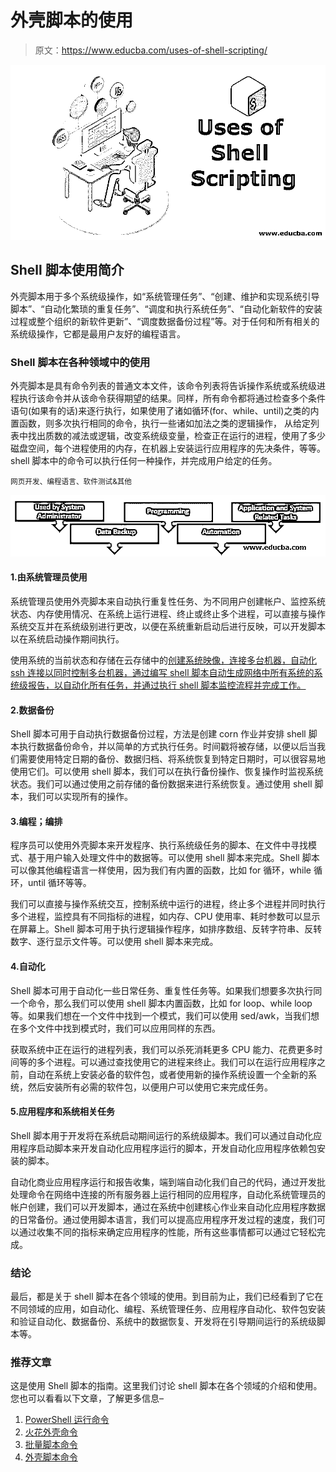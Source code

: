 # 外壳脚本的使用

> 原文：<https://www.educba.com/uses-of-shell-scripting/>

![Uses of Shell Scripting](img/4d04fc93eb0d473f22138292be54ac09.png)



## Shell 脚本使用简介

外壳脚本用于多个系统级操作，如“系统管理任务”、“创建、维护和实现系统引导脚本”、“自动化繁琐的重复任务”、“调度和执行系统任务”、“自动化新软件的安装过程或整个组织的新软件更新”、“调度数据备份过程”等。对于任何和所有相关的系统级操作，它都是最用户友好的编程语言。

### Shell 脚本在各种领域中的使用

外壳脚本是具有命令列表的普通文本文件，该命令列表将告诉操作系统或系统级进程执行该命令并从该命令获得期望的结果。同样，所有命令都将通过检查多个条件语句(如果有的话)来逐行执行，如果使用了诸如循环(for、while、until)之类的内置函数，则多次执行相同的命令，执行一些诸如加法之类的逻辑操作， 从给定列表中找出质数的减法或逻辑，改变系统级变量，检查正在运行的进程，使用了多少磁盘空间，每个进程使用的内存，在机器上安装运行应用程序的先决条件，等等。 shell 脚本中的命令可以执行任何一种操作，并完成用户给定的任务。

<small>网页开发、编程语言、软件测试&其他</small>

![Uses of Shell Scripting in Various Fields](img/4bfe172b3847b5a22508e21aaffd0716.png)



#### 1.由系统管理员使用

系统管理员使用外壳脚本来自动执行重复性任务、为不同用户创建帐户、监控系统状态、内存使用情况、在系统上运行进程、终止或终止多个进程，可以直接与操作系统交互并在系统级别进行更改，以便在系统重新启动后进行反映，可以开发脚本以在系统启动操作期间执行。

使用系统的当前状态和存储在云存储中的[创建系统映像，连接多台机器，自动化 ssh 连接以同时控制多台机器，通过编写 shell 脚本自动生成网络中所有系统的系统级报告，以自动化所有任务，并通过执行 shell 脚本监控流程并完成工作。](https://www.educba.com/mega-cloud-storage/)

#### 2.数据备份

Shell 脚本可用于自动执行数据备份过程，方法是创建 corn 作业并安排 shell 脚本执行数据备份命令，并以简单的方式执行任务。时间戳将被存储，以便以后当我们需要使用特定日期的备份、数据归档、将系统恢复到特定日期时，可以很容易地使用它们。可以使用 shell 脚本，我们可以在执行备份操作、恢复操作时监视系统状态。我们可以通过使用之前存储的备份数据来进行系统恢复。通过使用 shell 脚本，我们可以实现所有的操作。

#### 3.编程；编排

程序员可以使用外壳脚本来开发程序、执行系统级任务的脚本、在文件中寻找模式、基于用户输入处理文件中的数据等。可以使用 shell 脚本来完成。Shell 脚本可以像其他编程语言一样使用，因为我们有内置的函数，比如 for 循环，while 循环，until 循环等等。

我们可以直接与操作系统交互，控制系统中运行的进程，终止多个进程并同时执行多个进程，监控具有不同指标的进程，如内存、CPU 使用率、耗时参数可以显示在屏幕上。Shell 脚本可用于执行逻辑操作程序，如排序数组、反转字符串、反转数字、逐行显示文件等。可以使用 shell 脚本来完成。

#### 4.自动化

Shell 脚本可用于自动化一些日常任务、重复性任务等。如果我们想要多次执行同一个命令，那么我们可以使用 shell 脚本内置函数，比如 for loop、while loop 等。如果我们想在一个文件中找到一个模式，我们可以使用 sed/awk，当我们想在多个文件中找到模式时，我们可以应用同样的东西。

获取系统中正在运行的进程列表，我们可以杀死消耗更多 CPU 能力、花费更多时间等的多个进程。可以通过查找使用它的进程来终止。我们可以在运行应用程序之前，自动在系统上安装必备的软件包，或者使用新的操作系统设置一个全新的系统，然后安装所有必需的软件包，以便用户可以使用它来完成任务。

#### 5.应用程序和系统相关任务

Shell 脚本用于开发将在系统启动期间运行的系统级脚本。我们可以通过自动化应用程序启动脚本来开发自动化应用程序运行的脚本，开发自动化应用程序依赖包安装的脚本。

自动化商业应用程序运行和报告收集，端到端自动化我们自己的代码，通过开发批处理命令在网络中连接的所有服务器上运行相同的应用程序，自动化系统管理员的帐户创建，我们可以开发脚本，通过在系统中创建核心作业来自动化应用程序数据的日常备份。通过使用脚本语言，我们可以提高应用程序开发过程的速度，我们可以通过收集不同的指标来确定应用程序的性能，所有这些事情都可以通过它轻松完成。

### 结论

最后，都是关于 shell 脚本在各个领域的使用。到目前为止，我们已经看到了它在不同领域的应用，如自动化、编程、系统管理任务、应用程序自动化、软件包安装和验证自动化、数据备份、系统中的数据恢复、开发将在引导期间运行的系统级脚本等。

### 推荐文章

这是使用 Shell 脚本的指南。这里我们讨论 shell 脚本在各个领域的介绍和使用。您也可以看看以下文章，了解更多信息–

1.  [PowerShell 运行命令](https://www.educba.com/powershell-run-command/)
2.  [火花外壳命令](https://www.educba.com/spark-shell-commands/)
3.  [批量脚本命令](https://www.educba.com/batch-scripting-commands/)
4.  [外壳脚本命令](https://www.educba.com/shell-scripting-commands/)






